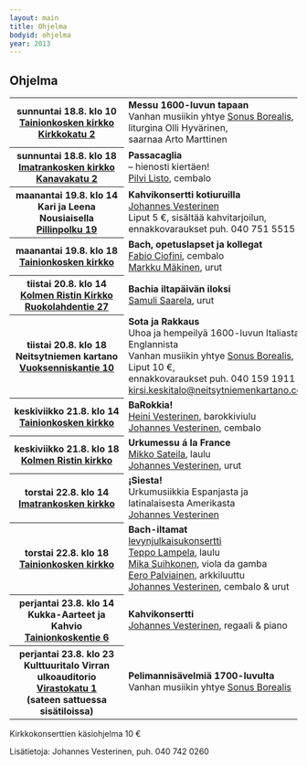 ```yaml
---
layout: main
title: Ohjelma
bodyid: ohjelma
year: 2013
---
```

## Ohjelma

<table>
<tr>
<th>
sunnuntai&nbsp;18.8.&nbsp;klo&nbsp;10<br>
<a href="../kirkot/">Tainionkosken&nbsp;kirkko</a><br>
<a href="http://maps.google.fi/?q=Kirkkokatu+2,+Imatra">
Kirkkokatu 2</a>
</th><td>
<b>Messu 1600-luvun tapaan</b><br>
Vanhan musiikin yhtye
<a href="../esiintyjat/sonus-borealis/">Sonus Borealis</a>,<br>
liturgina Olli Hyvärinen, <br>saarnaa Arto Marttinen
</td></tr>

<tr>
<th>
sunnuntai&nbsp;18.8.&nbsp;klo&nbsp;18<br>
<a href="../kirkot/">Imatrankosken&nbsp;kirkko</a><br>
<a href="http://maps.google.fi/?q=Kanavakatu+2,+Imatra">
Kanavakatu 2</a>
</th><td>
<b>Passacaglia</b><br>
– hienosti kiertäen!<br>
<a href="../esiintyjat/pilvi-listo/">Pilvi Listo</a>,
cembalo
</td></tr>

<tr><th>
maanantai&nbsp;19.8.&nbsp;klo&nbsp;14<br>
Kari ja Leena Nousiaisella<br>
<a href="http://maps.google.fi/?q=Pillinpolku+19,+Imatra">
Pillinpolku 19</a>
</th><td>
<b>Kahvikonsertti kotiuruilla</b><br>
<a href="../esiintyjat/vesteriset/">Johannes Vesterinen</a><br>
Liput 5 €, sisältää kahvitarjoilun, <br>
ennakkovaraukset puh. 040 751 5515
</td></tr>

<tr><th>
maanantai&nbsp;19.8.&nbsp;klo&nbsp;18<br>
<a href="../kirkot/">Tainionkosken&nbsp;kirkko</a><br>
</th><td>
<b>Bach, opetuslapset ja kollegat</b><br>
<a href="../esiintyjat/fabio-ciofini/">Fabio Ciofini</a>, cembalo<br>
<a href="../esiintyjat/markku-makinen/">Markku Mäkinen</a>, urut
</td></tr>

<tr><th>
tiistai&nbsp;20.8.&nbsp;klo&nbsp;14<br>
<a href="../kirkot/">Kolmen Ristin Kirkko</a>
<a href="http://maps.google.fi/?q=Ruokolahdentie+27,+Imatra">
Ruokolahdentie 27</a>
</th><td>
<b>Bachia iltapäivän iloksi</b><br>
<a href="../esiintyjat/samuli-saarela/">Samuli Saarela</a>,
urut
</td></tr>

<tr><th>
tiistai&nbsp;20.8.&nbsp;klo&nbsp;18<br>
Neitsytniemen kartano<br>
<a href="http://goo.gl/maps/9nXLw">
Vuoksenniskantie 10</a>
</th><td>
<b>Sota ja Rakkaus</b><br>
Uhoa ja hempeilyä 1600-luvun Italiasta ja Englannista<br>
Vanhan musiikin yhtye
<a href="../esiintyjat/sonus-borealis/">Sonus Borealis</a>,<br>
Liput 10 €,<br>
ennakkovaraukset puh. 040 159 1911 tai<br>
<a href="mailto:kirsi.keskitalo@neitsytniemenkartano.com">
kirsi.keskitalo@neitsytniemenkartano.com</a>
</td></tr>

<tr><th>
keskiviikko&nbsp;21.8.&nbsp;klo&nbsp;14<br>
<a href="../kirkot/">Tainionkosken kirkko</a>
</th><td>
<b>BaRokkia!</b><br>
<a href="../esiintyjat/vesteriset/#heini">Heini Vesterinen</a>,
barokkiviulu<br>
<a href="../esiintyjat/vesteriset/">Johannes Vesterinen</a>,
cembalo
</td></tr>

<tr><th>
keskiviikko&nbsp;21.8.&nbsp;klo&nbsp;18<br>
<a href="../kirkot/">Kolmen Ristin kirkko</a>
</th><td>
<b>Urkumessu á la France</b><br>
<a href="../esiintyjat/mikko-sateila/">Mikko Sateila</a>, laulu<br>
<a href="../esiintyjat/vesteriset/">Johannes Vesterinen</a>,
urut
</td></tr>

<tr><th>
torstai&nbsp;22.8.&nbsp;klo&nbsp;14<br>
<a href="../kirkot/">Imatrankosken kirkko</a>
</th><td>
<b>¡Siesta!</b><br>
Urkumusiikkia Espanjasta ja<br>
latinalaisesta Amerikasta<br>
<a href="../esiintyjat/vesteriset/">Johannes Vesterinen</a>
</td></tr>

<tr><th>
torstai&nbsp;22.8.&nbsp;klo&nbsp;18<br>
<a href="../kirkot/">Tainionkosken kirkko</a>
</th><td>
<b>Bach-iltamat</b><br>
<a href="http://bach-levy.vanhassavaraparempi.fi/">levynjulkaisukonsertti</a><br>
<a href="../esiintyjat/teppo-lampela/">Teppo Lampela</a>,
laulu<br>
<a href="../esiintyjat/mika-suihkonen/">Mika Suihkonen</a>,
viola da gamba<br>
<a href="../esiintyjat/eero-palviainen/">Eero Palviainen</a>,
arkkiluuttu<br>
<a href="../esiintyjat/vesteriset/">Johannes Vesterinen</a>,
cembalo & urut
</td></tr>

<tr><th>
perjantai&nbsp;23.8.&nbsp;klo&nbsp;14<br>
Kukka-Aarteet ja Kahvio<br>
<a href="http://maps.google.fi/?q=Tainionkoskentie+6,+Imatra">
Tainionkoskentie 6</a>
</th><td>
<b>Kahvikonsertti</b><br>
<a href="../esiintyjat/vesteriset/">Johannes Vesterinen</a>,
regaali & piano
</td></tr>

<tr><th>
perjantai&nbsp;23.8.&nbsp;klo&nbsp;23<br>
Kulttuuritalo Virran ulkoauditorio<br>
<a href="http://maps.google.fi/?q=Virastokatu+1,+Imatra">
Virastokatu 1</a><br> (sateen sattuessa sisätiloissa)
</th><td>
<b>Pelimannisävelmiä 1700-luvulta</b><br>
Vanhan musiikin yhtye
<a href="../esiintyjat/sonus-borealis/">Sonus Borealis</a>
</td></tr>
</table>

Kirkkokonserttien käsiohjelma 10 €

Lisätietoja: Johannes Vesterinen, puh. 040 742 0260
